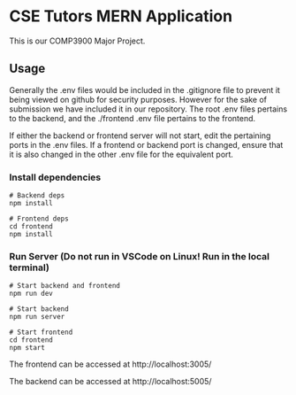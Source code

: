 # CSE Tutors MERN Application

This is our COMP3900 Major Project.

## Usage

Generally the .env files would be included in the .gitignore file to prevent it being viewed on github for security purposes. However for the sake of submission we have included it in our repository. The root .env files pertains to the backend, and the ./frontend .env file pertains to the frontend.

If either the backend or frontend server will not start, edit the pertaining ports in the .env files. If a frontend or backend port is changed, ensure that it is also changed in the other .env file for the equivalent port.

### Install dependencies

```
# Backend deps
npm install

# Frontend deps
cd frontend
npm install
```

### Run Server (Do not run in VSCode on Linux! Run in the local terminal)

```
# Start backend and frontend 
npm run dev

# Start backend
npm run server

# Start frontend
cd frontend
npm start
```

The frontend can be accessed at http://localhost:3005/

The backend can be accessed at http://localhost:5005/
